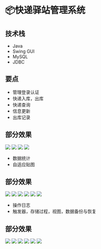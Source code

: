 # 📦快递驿站管理系统

<MyGlobalComponent />

<VersionSwitcher>

## 技术栈
- Java
- Swing GUI
- MySQL
- JDBC

## 要点
- 管理登录认证
- 快递入库，出库
- 快递查询
- 信息更新
- 出库记录


<!-- 版本1 -->
<VersionBlock target="v1">

## 部分效果
![](http://cdn.qiniu.liyansheng.top/img/20240711231006.png)
![](http://cdn.qiniu.liyansheng.top/img/20240712123801.png)
![](http://cdn.qiniu.liyansheng.top/img/20240711231048.png)
![](http://cdn.qiniu.liyansheng.top/img/20240712123913.png)

</VersionBlock>

<!-- 版本2 -->
<VersionBlock target="v2">

- 数据统计
- 自适应贴图

<PaymentButton :productId="148" />

## 部分效果
![](http://cdn.qiniu.liyansheng.top/img/20240712142815.png)
![](http://cdn.qiniu.liyansheng.top/img/20240712142857.png)
![](http://cdn.qiniu.liyansheng.top/img/20240712142920.png)
![](http://cdn.qiniu.liyansheng.top/img/20240712142937.png)
![](http://cdn.qiniu.liyansheng.top/img/20240712142950.png)
![](http://cdn.qiniu.liyansheng.top/img/20240712143021.png)



</VersionBlock>

<!-- 版本3 -->
<VersionBlock target="v3">

- 操作日志
- 触发器，存储过程，视图，数据备份与恢复


## 部分效果
![](http://cdn.qiniu.liyansheng.top/img/20240712142815.png)
![](http://cdn.qiniu.liyansheng.top/img/20240712142857.png)
![](http://cdn.qiniu.liyansheng.top/img/20240712142920.png)
![](http://cdn.qiniu.liyansheng.top/img/20240712142937.png)
![](http://cdn.qiniu.liyansheng.top/img/20240712142950.png)
![](http://cdn.qiniu.liyansheng.top/img/20240712143021.png)

</VersionBlock>

</VersionSwitcher>
